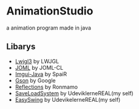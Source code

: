 # AnimationStudio
a animation program made in java
## Libarys
 - [Lwjgl3](https://github.com/LWJGL/lwjgl3) by LWJGL
 - [JOML](https://github.com/JOML-CI/JOML) by JOML-CL
 - [Imgui-Java](https://github.com/SpaiR/imgui-java) by SpaiR
 - [Gson](https://github.com/google/gson) by Google
 - [Reflections](https://github.com/ronmamo/reflections) by Ronmamo
 - [SaveLoadSystem](https://github.com/UdeviklerneREAL/SaveLoadSystem) by UdeviklerneREAL(my self)
 - [EasySwing](https://github.com/UdeviklerneREAL/EasySwing) by UdevikelerneREAL(my self)
